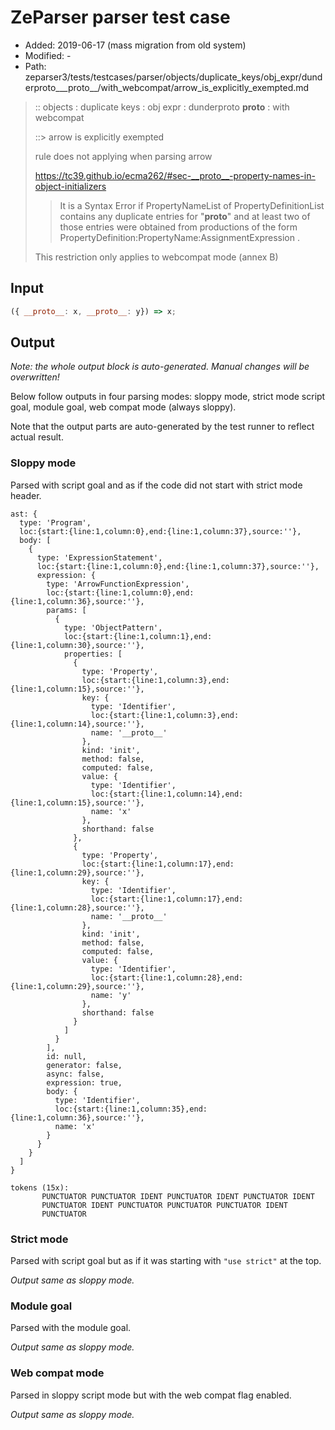 # ZeParser parser test case

- Added: 2019-06-17 (mass migration from old system)
- Modified: -
- Path: zeparser3/tests/testcases/parser/objects/duplicate_keys/obj_expr/dunderproto___proto__/with_webcompat/arrow_is_explicitly_exempted.md

> :: objects : duplicate keys : obj expr : dunderproto __proto__ : with webcompat
>
> ::> arrow is explicitly exempted
>
> rule does not applying when parsing arrow
> 
> https://tc39.github.io/ecma262/#sec-__proto__-property-names-in-object-initializers
> 
> > It is a Syntax Error if PropertyNameList of PropertyDefinitionList contains any duplicate entries for "__proto__" and at least two of those entries were obtained from productions of the form PropertyDefinition:PropertyName:AssignmentExpression .
> 
> This restriction only applies to webcompat mode (annex B)

## Input

`````js
({ __proto__: x, __proto__: y}) => x;
`````

## Output

_Note: the whole output block is auto-generated. Manual changes will be overwritten!_

Below follow outputs in four parsing modes: sloppy mode, strict mode script goal, module goal, web compat mode (always sloppy).

Note that the output parts are auto-generated by the test runner to reflect actual result.

### Sloppy mode

Parsed with script goal and as if the code did not start with strict mode header.

`````
ast: {
  type: 'Program',
  loc:{start:{line:1,column:0},end:{line:1,column:37},source:''},
  body: [
    {
      type: 'ExpressionStatement',
      loc:{start:{line:1,column:0},end:{line:1,column:37},source:''},
      expression: {
        type: 'ArrowFunctionExpression',
        loc:{start:{line:1,column:0},end:{line:1,column:36},source:''},
        params: [
          {
            type: 'ObjectPattern',
            loc:{start:{line:1,column:1},end:{line:1,column:30},source:''},
            properties: [
              {
                type: 'Property',
                loc:{start:{line:1,column:3},end:{line:1,column:15},source:''},
                key: {
                  type: 'Identifier',
                  loc:{start:{line:1,column:3},end:{line:1,column:14},source:''},
                  name: '__proto__'
                },
                kind: 'init',
                method: false,
                computed: false,
                value: {
                  type: 'Identifier',
                  loc:{start:{line:1,column:14},end:{line:1,column:15},source:''},
                  name: 'x'
                },
                shorthand: false
              },
              {
                type: 'Property',
                loc:{start:{line:1,column:17},end:{line:1,column:29},source:''},
                key: {
                  type: 'Identifier',
                  loc:{start:{line:1,column:17},end:{line:1,column:28},source:''},
                  name: '__proto__'
                },
                kind: 'init',
                method: false,
                computed: false,
                value: {
                  type: 'Identifier',
                  loc:{start:{line:1,column:28},end:{line:1,column:29},source:''},
                  name: 'y'
                },
                shorthand: false
              }
            ]
          }
        ],
        id: null,
        generator: false,
        async: false,
        expression: true,
        body: {
          type: 'Identifier',
          loc:{start:{line:1,column:35},end:{line:1,column:36},source:''},
          name: 'x'
        }
      }
    }
  ]
}

tokens (15x):
       PUNCTUATOR PUNCTUATOR IDENT PUNCTUATOR IDENT PUNCTUATOR IDENT
       PUNCTUATOR IDENT PUNCTUATOR PUNCTUATOR PUNCTUATOR IDENT
       PUNCTUATOR
`````

### Strict mode

Parsed with script goal but as if it was starting with `"use strict"` at the top.

_Output same as sloppy mode._

### Module goal

Parsed with the module goal.

_Output same as sloppy mode._

### Web compat mode

Parsed in sloppy script mode but with the web compat flag enabled.

_Output same as sloppy mode._
